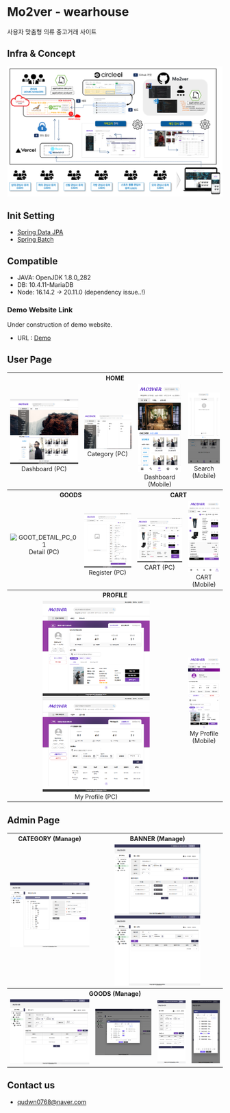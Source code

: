 # Mo2ver - wearhouse
사용자 맞춤형 의류 중고거래 사이트

## Infra & Concept
![Infra & Concept](./images/INFRA&CONCEPT_v2.PNG)

## Init Setting
- [Spring Data JPA](https://start.spring.io/#!type=gradle-project&language=java&platformVersion=2.7.3&packaging=jar&jvmVersion=1.8&groupId=com.mo2ver&artifactId=master&name=master&description=Mo2ver%20project%20for%20Spring%20Boot&packageName=com.mo2ver.master&dependencies=data-jpa,validation,security,mail,devtools,mariadb,lombok)
- [Spring Batch](https://start.spring.io/#!type=gradle-project&language=java&platformVersion=2.7.3&packaging=jar&jvmVersion=1.8&groupId=com.mo2ver&artifactId=batch&name=batch&description=Mo2ver%20project%20for%20Spring%20Batch&packageName=com.mo2ver.batch&dependencies=batch,mariadb,lombok)

## Compatible
- JAVA: OpenJDK 1.8.0_282
- DB: 10.4.11-MariaDB
- Node: 16.14.2 → 20.11.0 (dependency issue..!)

### Demo Website Link
Under construction of demo website.
- URL : [Demo](https://mo2ver.vercel.app/)

## User Page
<style>
	th, td {
		text-align: center;
	}
</style>
<table>
	<tr>
		<th colspan="4">HOME</th>
	</tr>
	<tr>
		<td>
			<img src="./images/HOME_PC_01.PNG" alt="HOME_PC_01" width="200">
			<br><lebel>Dashboard (PC)</label>
		</td>
		<td>
			<img src="./images/HOME_PC_02.PNG" alt="HOME_PC_02" width="250">
			<br><lebel>Category (PC)</label>
		</td>
		<td>
			<img src="./images/HOME_MOBILE_01.PNG" alt="HOME_MOBILE_01" width="100">
			<br><lebel>Dashboard (Mobile)</label>
		</td>
		<td>
			<img src="./images/GOODS_SEARCH_MOBILE_01.PNG" alt="GOODS_SEARCH_MOBILE_01" width="100">
			<br><lebel>Search (Mobile)</label>
		</td>
	</tr>
	<tr>
		<th colspan="2">GOODS</th>
		<th colspan="2">CART</th>
	</tr>
	<tr>
		<td>
			<img src="./images/GOOT_DETAIL_PC_01.PNG" alt="GOOT_DETAIL_PC_01" width="200">
			<br><lebel>Detail (PC)</label>
		</td>
		<td>
			<img src="./images/GOODS_REGISTER_PC_01.PNG" alt="GOODS_REGISTER_PC_01" width="180">
			<br><lebel>Register (PC)</label>
		</td>
		<td>
			<img src="./images/CART_PC_01.PNG" alt="CART_PC_01" width="200">
			<br><lebel>CART (PC)</label>
		</td>
		<td>
			<img src="./images/CART_MOBILE_01.PNG" alt="CART_MOBILE_01" width="100">
			<br><lebel>CART (Mobile)</label>
		</td>
	</tr>
	<tr>
		<th colspan="4">PROFILE</th>
	</tr>
	<tr>
		<td colspan="3">
			<img src="./images/MY_PROFILE_PC_01.PNG" alt="MY_PROFILE_PC_01" width="250">
			<img src="./images/MY_PROFILE_PC_02.PNG" alt="MY_PROFILE_PC_02" width="250">
			<br><lebel>My Profile (PC)</label>
		</td>
		<td>
			<img src="./images/MY_PROFILE_MOBILE_01.PNG" alt="MY_PROFILE_MOBILE_01" width="100">
			<br><lebel>My Profile (Mobile)</label>
		</td>
	</tr>
</table>

## Admin Page
<table>
	<tr>
		<th>CATEGORY (Manage)</th>
		<th colspan="3">BANNER (Manage)</th>
	</tr>
	<tr>
		<td>
			<img src="./images/CATEGORY_MANAGE_PC_01.PNG" alt="CATEGORY_MANAGE_PC_01" width="250">
		</td>
		<td colspan="3">
			<img src="./images/BANNER_MANAGE_PC_01.PNG" alt="BANNER_MANAGE_PC_01" width="200">
			<img src="./images/BANNER_MANAGE_PC_02.PNG" alt="BANNER_MANAGE_PC_02" width="200">
		</td>
	</tr>
	<tr>
		<th colspan="4">GOODS (Manage)</th>
	</tr>
	<tr>
		<td>
			<img src="./images/GOODS_MANAGE_PC_01.PNG" alt="GOODS_MANAGE_PC_01" width="200">
		</td>
		<td>
			<img src="./images/GOODS_MANAGE_PC_02.PNG" alt="GOODS_MANAGE_PC_02" width="200">
		</td>
		<td>
			<img src="./images/GOODS_MANAGE_MOBILE_01.PNG" alt="GOODS_MANAGE_MOBILE_01" width="100">
		</td>
		<td>
			<img src="./images/GOODS_MANAGE_MOBILE_02.PNG" alt="GOODS_MANAGE_MOBILE_02" width="100">
		</td>
	</tr>
</table>

## Contact us
- qudwn0768@naver.com